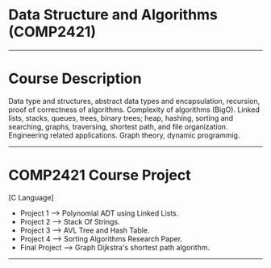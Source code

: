# Data Structure and Algorithms (COMP2421)
___________________________________________________________
# Course Description
Data type and structures, abstract data types and encapsulation, recursion, proof of correctness of algorithms. Complexity of algorithms (BigO). Linked lists, stacks, queues, trees, binary trees; heap, hashing, sorting and searching, graphs, traversing, shortest path, and file organization. Engineering related applications. Graph theory, dynamic programmig.
___________________________________________________________
# COMP2421 Course Project
[C Language]
  * Project 1 --> Polynomial ADT using Linked Lists.
  * Project 2 --> Stack Of Strings.
  * Project 3 --> AVL Tree and Hash Table.
  * Project 4 -->  Sorting Algorithms Research Paper.
  * Final Project --> Graph Dijkstra's shortest path algorithm.
___________________________________________________________

